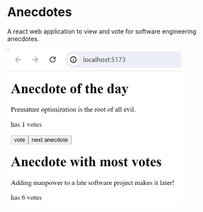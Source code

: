 # Anecdotes

A react web application to view and vote for software engineering anecdotes.

<img src="public/app.JPG" alt="Anecdotes Web Application" width="400px" height="auto" />
